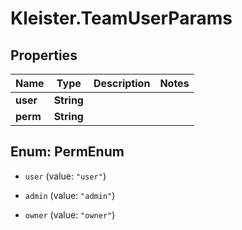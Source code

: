 # Kleister.TeamUserParams

## Properties

Name | Type | Description | Notes
------------ | ------------- | ------------- | -------------
**user** | **String** |  | 
**perm** | **String** |  | 



## Enum: PermEnum


* `user` (value: `"user"`)

* `admin` (value: `"admin"`)

* `owner` (value: `"owner"`)




